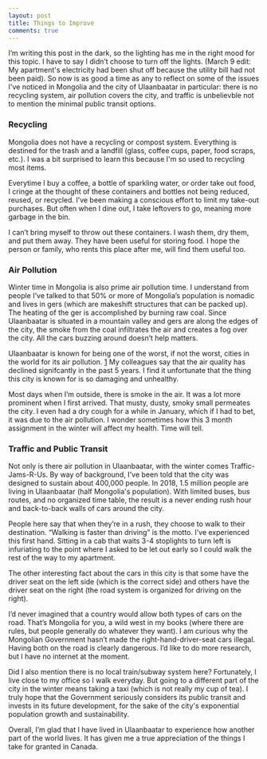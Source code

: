 ```yaml
---
layout: post
title: Things to Improve
comments: true
---
```


I’m writing this post in the dark, so the lighting has me in the right mood for this topic. I have to say I didn’t choose to turn off the lights. (March 9 edit: My apartment's electricity had been shut off because the utility bill had not been paid). So now is as good a time as any to reflect on some of the issues I've noticed in Mongolia and the city of Ulaanbaatar in particular: there is no recycling system, air pollution covers the city, and traffic is unbelievble not to mention the minimal public transit options.

### Recycling

Mongolia does not have a recycling or compost system. Everything is destined for the trash and a landfill (glass, coffee cups, paper, food scraps, etc.). I was a bit surprised to learn this because I'm so used to recycling most items.

Everytime I buy a coffee, a bottle of sparkling water, or order take out food, I cringe at the thought of these containers and bottles not being reduced, reused, or recycled. I’ve been making a conscious effort to limit my take-out purchases. But often when I dine out, I take leftovers to go, meaning more garbage in the bin.

I can’t bring myself to throw out these containers. I wash them, dry them, and put them away. They have been useful for storing food. I hope the person or family, who rents this place after me, will find them useful too.

### Air Pollution

Winter time in Mongolia is also prime air pollution time. I understand from people I’ve talked to that 50% or more of Mongolia’s population is nomadic and lives in gers (which are makeshift structures that can be packed up). The heating of the ger is accomplished by burning raw coal. Since Ulaanbaatar is situated in a mountain valley and gers are along the edges of the city, the smoke from the coal infiltrates the air and creates a fog over the city. All the cars buzzing around doesn’t help matters.

Ulaanbaatar is known for being one of the worst, if not the worst, cities in the world for its air pollution. [1](https://www.reuters.com/article/us-mongolia-pollution/mongolian-air-pollution-causing-health-crisis-unicef-idUSKCN1G70Q3 "Mongolian air pollution causing health crisis") My colleagues say that the air quality has declined signifcantly in the past 5 years. I find it unfortunate that the thing this city is known for is so damaging and unhealthy.

Most days when I’m outside, there is smoke in the air. It was a lot more prominent when I first arrived. That musty, dusty, smoky small permeates the city. I even had a dry cough for a while in January, which if I had to bet, it was due to the air pollution. I wonder sometimes how this 3 month assignment in the winter will affect my health. Time will tell.

### Traffic and Public Transit

Not only is there air pollution in Ulaanbaatar, with the winter comes Traffic-Jams-R-Us. By way of background, I've been told that the city was designed to sustain about 400,000 people. In 2018, 1.5 million people are living in Ulaanbaatar (half Mongolia's population). With limited buses, bus routes, and no organized time table, the result is a never ending rush hour and back-to-back walls of cars around the city.

People here say that when they’re in a rush, they choose to walk to their destination. “Walking is faster than driving” is the motto. I’ve experienced this first hand. Sitting in a cab that waits 3-4 stoplights to turn left is infuriating to the point where I asked to be let out early so I could walk the rest of the way to my apartment.

The other interesting fact about the cars in this city is that some have the driver seat on the left side (which is the correct side) and others have the driver seat on the right (the road system is organized for driving on the right).

I’d never imagined that a country would allow both types of cars on the road. That’s Mongolia for you, a wild west in my books (where there are rules, but people generally do whatever they want). I am curious why the Mongolian Government hasn’t made the right-hand-driver-seat cars illegal. Having both on the road is clearly dangerous. I’d like to do more research, but I have no internet at the moment.

Did I also mention there is no local train/subway system here? Fortunately, I live close to my office so I walk everyday. But going to a different part of the city in the winter means taking a taxi (which is not really my cup of tea). I truly hope that the Government seriously considers its public transit and invests in its future development, for the sake of the city's exponential population growth and sustainability.

Overall, I’m glad that I have lived in Ulaanbaatar to experience how another part of the world lives. It has given me a true appreciation of the things I take for granted in Canada.
